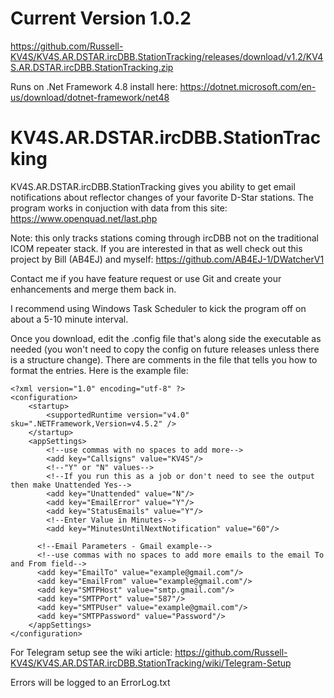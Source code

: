 # Current Version 1.0.2
https://github.com/Russell-KV4S/KV4S.AR.DSTAR.ircDBB.StationTracking/releases/download/v1.2/KV4S.AR.DSTAR.ircDBB.StationTracking.zip

Runs on .Net Framework 4.8 install here: https://dotnet.microsoft.com/en-us/download/dotnet-framework/net48

# KV4S.AR.DSTAR.ircDBB.StationTracking
KV4S.AR.DSTAR.ircDBB.StationTracking gives you ability to get email notifications about reflector changes of your favorite D-Star stations.
The program works in conjuction with data from this site: https://www.openquad.net/last.php

Note: this only tracks stations coming through ircDBB not on the traditional ICOM repeater stack. If you are interested in that as well check out this project by Bill (AB4EJ) and myself:
https://github.com/AB4EJ-1/DWatcherV1 

Contact me if you have feature request or use Git and create your enhancements and merge them back in.

I recommend using Windows Task Scheduler to kick the program off on about a 5-10 minute interval.

Once you download, edit the .config file that's along side the executable as needed (you won't need to copy the config on future releases unless there is a structure change). 
There are comments in the file that tells you how to format the entries. Here is the example file:
```
<?xml version="1.0" encoding="utf-8" ?>
<configuration>
    <startup> 
        <supportedRuntime version="v4.0" sku=".NETFramework,Version=v4.5.2" />
    </startup>
    <appSettings>
        <!--use commas with no spaces to add more-->
        <add key="Callsigns" value="KV4S"/>
        <!--"Y" or "N" values-->
        <!--If you run this as a job or don't need to see the output then make Unattended Yes-->
        <add key="Unattended" value="N"/>
        <add key="EmailError" value="Y"/>
        <add key="StatusEmails" value="Y"/>
        <!--Enter Value in Minutes-->
        <add key="MinutesUntilNextNotification" value="60"/>
      
      <!--Email Parameters - Gmail example-->
      <!--use commas with no spaces to add more emails to the email To and From field-->
      <add key="EmailTo" value="example@gmail.com"/>
      <add key="EmailFrom" value="example@gmail.com"/>
      <add key="SMTPHost" value="smtp.gmail.com"/>
      <add key="SMTPPort" value="587"/>
      <add key="SMTPUser" value="example@gmail.com"/>
      <add key="SMTPPassword" value="Password"/>
    </appSettings>
</configuration>

```
For Telegram setup see the wiki article: https://github.com/Russell-KV4S/KV4S.AR.DSTAR.ircDBB.StationTracking/wiki/Telegram-Setup

Errors will be logged to an ErrorLog.txt 
